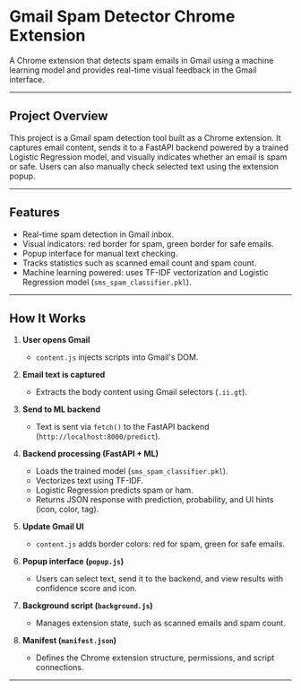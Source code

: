 # Gmail Spam Detector Chrome Extension

A Chrome extension that detects spam emails in Gmail using a machine learning model and provides real-time visual feedback in the Gmail interface.

---

## Project Overview

This project is a Gmail spam detection tool built as a Chrome extension. It captures email content, sends it to a FastAPI backend powered by a trained Logistic Regression model, and visually indicates whether an email is spam or safe. Users can also manually check selected text using the extension popup.

---

## Features

- Real-time spam detection in Gmail inbox.
- Visual indicators: red border for spam, green border for safe emails.
- Popup interface for manual text checking.
- Tracks statistics such as scanned email count and spam count.
- Machine learning powered: uses TF-IDF vectorization and Logistic Regression model (`sms_spam_classifier.pkl`).

---

## How It Works

1. **User opens Gmail**  
   - `content.js` injects scripts into Gmail's DOM.

2. **Email text is captured**  
   - Extracts the body content using Gmail selectors (`.ii.gt`).

3. **Send to ML backend**  
   - Text is sent via `fetch()` to the FastAPI backend (`http://localhost:8000/predict`).

4. **Backend processing (FastAPI + ML)**  
   - Loads the trained model (`sms_spam_classifier.pkl`).  
   - Vectorizes text using TF-IDF.  
   - Logistic Regression predicts spam or ham.  
   - Returns JSON response with prediction, probability, and UI hints (icon, color, tag).

5. **Update Gmail UI**  
   - `content.js` adds border colors: red for spam, green for safe emails.

6. **Popup interface (`popup.js`)**  
   - Users can select text, send it to the backend, and view results with confidence score and icon.

7. **Background script (`background.js`)**  
   - Manages extension state, such as scanned emails and spam count.

8. **Manifest (`manifest.json`)**  
   - Defines the Chrome extension structure, permissions, and script connections.

---

